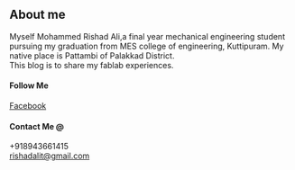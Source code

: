 ## About me
Myself Mohammed Rishad Ali,a final year mechanical engineering student pursuing my graduation from MES college of engineering, Kuttipuram.
My native place is Pattambi of Palakkad District.<br>
This blog is to share my fablab experiences.<br>

#### Follow Me<br>
<a href="https://https://www.facebook.com/Rishadalit">Facebook</a>

#### Contact Me @<br>
+918943661415<br>
rishadalit@gmail.com


